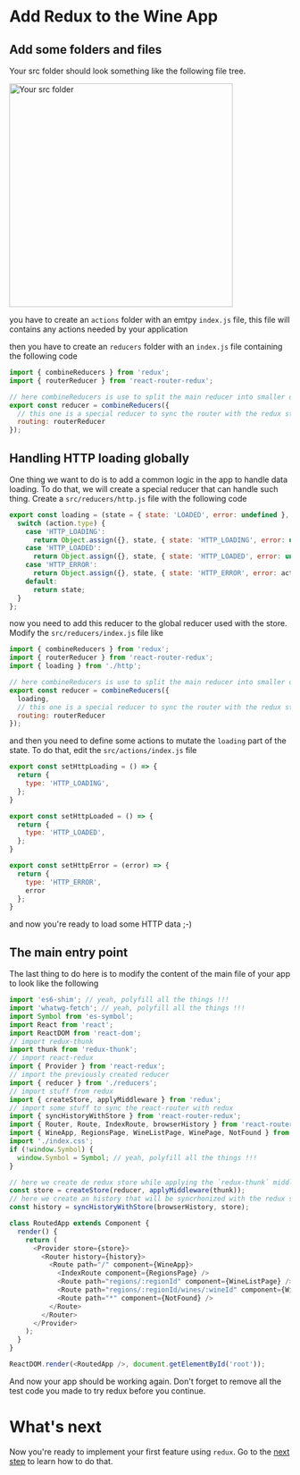 # Add Redux to the Wine App

## Add some folders and files

Your src folder should look something like the following file tree.

<img src='https://github.com/react-bootcamp/react-103/raw/master/instructions/img/files.png' width='400' alt='Your src folder'>

you have to create an `actions` folder with an emtpy `index.js` file, this file will contains any actions needed by your application

then you have to create an `reducers` folder with an `index.js` file containing the following code

```javascript
import { combineReducers } from 'redux';
import { routerReducer } from 'react-router-redux';

// here combineReducers is use to split the main reducer into smaller ones
export const reducer = combineReducers({
  // this one is a special reducer to sync the router with the redux store
  routing: routerReducer
});
```

## Handling HTTP loading globally

One thing we want to do is to add a common logic in the app to handle data loading. To do that, we will create a special reducer that can handle such thing. Create a `src/reducers/http.js` file with the following code

```javascript
export const loading = (state = { state: 'LOADED', error: undefined }, action) => {
  switch (action.type) {
    case 'HTTP_LOADING':
      return Object.assign({}, state, { state: 'HTTP_LOADING', error: undefined });
    case 'HTTP_LOADED':
      return Object.assign({}, state, { state: 'HTTP_LOADED', error: undefined });
    case 'HTTP_ERROR':
      return Object.assign({}, state, { state: 'HTTP_ERROR', error: action.error });
    default:
      return state;
  }
};
```

now you need to add this reducer to the global reducer used with the store. Modify the `src/reducers/index.js` file like

```javascript
import { combineReducers } from 'redux';
import { routerReducer } from 'react-router-redux';
import { loading } from './http';

// here combineReducers is use to split the main reducer into smaller ones
export const reducer = combineReducers({
  loading,
  // this one is a special reducer to sync the router with the redux store
  routing: routerReducer
});
```

and then you need to define some actions to mutate the `loading` part of the state. To do that, edit the `src/actions/index.js` file


```javascript
export const setHttpLoading = () => {
  return {
    type: 'HTTP_LOADING',
  };
}

export const setHttpLoaded = () => {
  return {
    type: 'HTTP_LOADED',
  };
}

export const setHttpError = (error) => {
  return {
    type: 'HTTP_ERROR',
    error
  };
}
```

and now you're ready to load some HTTP data ;-)

## The main entry point

The last thing to do here is to modify the content of the main file of your app to look like the following

```javascript
import 'es6-shim'; // yeah, polyfill all the things !!!
import 'whatwg-fetch'; // yeah, polyfill all the things !!!
import Symbol from 'es-symbol';
import React from 'react';
import ReactDOM from 'react-dom';
// import redux-thunk
import thunk from 'redux-thunk';
// import react-redux
import { Provider } from 'react-redux';
// import the previously created reducer
import { reducer } from './reducers';
// import stuff from redux
import { createStore, applyMiddleware } from 'redux';
// import some stuff to sync the react-router with redux
import { syncHistoryWithStore } from 'react-router-redux';
import { Router, Route, IndexRoute, browserHistory } from 'react-router'
import { WineApp, RegionsPage, WineListPage, WinePage, NotFound } from './components';
import './index.css';
if (!window.Symbol) {
  window.Symbol = Symbol; // yeah, polyfill all the things !!!
}

// here we create de redux store while applying the `redux-thunk` middleware
const store = createStore(reducer, applyMiddleware(thunk));
// here we create an history that will be syncrhonized with the redux store
const history = syncHistoryWithStore(browserHistory, store);

class RoutedApp extends Component {
  render() {
    return (
      <Provider store={store}>
        <Router history={history}>
          <Route path="/" component={WineApp}>
            <IndexRoute component={RegionsPage} />
            <Route path="regions/:regionId" component={WineListPage} />
            <Route path="regions/:regionId/wines/:wineId" component={WinePage} />
            <Route path="*" component={NotFound} />
          </Route>
        </Router>
      </Provider>
    );
  }
}

ReactDOM.render(<RoutedApp />, document.getElementById('root'));
```

And now your app should be working again. Don't forget to remove all the test code you made to try redux before you continue.

# What's next

Now you're ready to implement your first feature using `redux`. Go to the [next step](./4-redux-regions.md) to learn how to do that.
